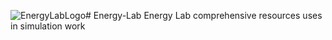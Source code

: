 ![EnergyLabLogo](/images/EL_logo.jpg=90x)# Energy-Lab
Energy Lab comprehensive resources uses in simulation work
